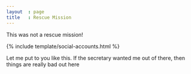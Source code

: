 ```yaml
---
layout  : page
title   : Rescue Mission
---
```


This was not a rescue mission!

{% include template/social-accounts.html %}

Let me put to you like this.
If the secretary wanted me out of there,
then things are really bad out here
